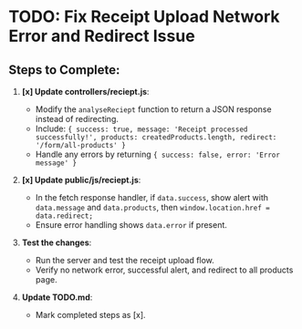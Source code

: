 # TODO: Fix Receipt Upload Network Error and Redirect Issue

## Steps to Complete:

1. **[x] Update controllers/reciept.js**:
   - Modify the `analyseReciept` function to return a JSON response instead of redirecting.
   - Include: `{ success: true, message: 'Receipt processed successfully!', products: createdProducts.length, redirect: '/form/all-products' }`
   - Handle any errors by returning `{ success: false, error: 'Error message' }`

2. **[x] Update public/js/reciept.js**:
   - In the fetch response handler, if `data.success`, show alert with `data.message` and `data.products`, then `window.location.href = data.redirect;`
   - Ensure error handling shows `data.error` if present.

3. **Test the changes**:
   - Run the server and test the receipt upload flow.
   - Verify no network error, successful alert, and redirect to all products page.

4. **Update TODO.md**:
   - Mark completed steps as [x].
